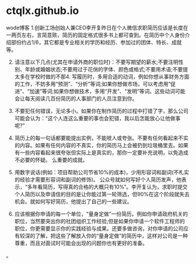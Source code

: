 # ctqlx.github.io
wode博客
1.创新工场创始人兼CEO李开复昨日在个人微信求职简历应该是长度在一两页左右，言简意赅，简历的固定格式很多书上都可查到。在简历中个人身份介绍部份约占1/6，其它都是专业相关的学历和经历、参加过的团体、特长、成就等。

2. 请注意以下几点(尤其在申请外商的职位时)：不要写期望的薪水;不要注明性别、年龄或婚姻状态;不要用过于花俏的字体、颜色或格式;不要用术语;不要提太多在学校时做的不那4. 写履历时，多用合适的动词，例如你想从事财务方面的工作，不妨多用“预测”、“分析”等词;如果你想做市场，可以考虑用“促进”、“加速”等词;如果你想做技术，多用“开发”、“发明”等词。这些动词可能会让每天阅读几百份简历的人事部门的人员注意到你。

5. 不要犯任何错误，无论多小。如果你在制作简历的过程中打错了字，那么公司可能会认为：“这个人连这么重要的事也会犯错，我以后怎能放心让他做事呢?”

6. 简历上的每一句话都要能提出实例，不能唬人或夸张。不要有任何看起来不实的内容。如果有任何内容的不真实，你的简历马上会被扔到垃圾桶里去。如果有一些内容看起来很夸张但实际上是真实的，那你一定要补充说明，以免造成不必要的怀疑。
么重要的成就。

3. 用数字说话(例如：项目帮助公司节省10%的成本)，少用形容词和副词(不札实的经验才需要形容词和副词的修饰)。
公众号就如何写好个人简历发声，他表示，“多年看简历，写得真的合格的大概只有10%”。李开复认为，求职时提交个人简历以及申请信的目的是让你能过第一轮筛选，但90%在这个阶段就失去机会。就如何写好简历，他提出了自己的一些建议。
7. 应该根据你申请的每一个单位，“量身定做”一份简历。例如你申请政府机关的职位，当然要突出你的社团组织工作经验;但是如果你申请一个软件工程师的职位，你更需要显示你的实践经验与成果。还要多做咨询，对你申请的公司应有较深的了解，把这些了解放入你的“量身定做”的简历中，这样对公司是一种尊重，而且对面试时可能会出现的问题你也有更好的准备。

。
